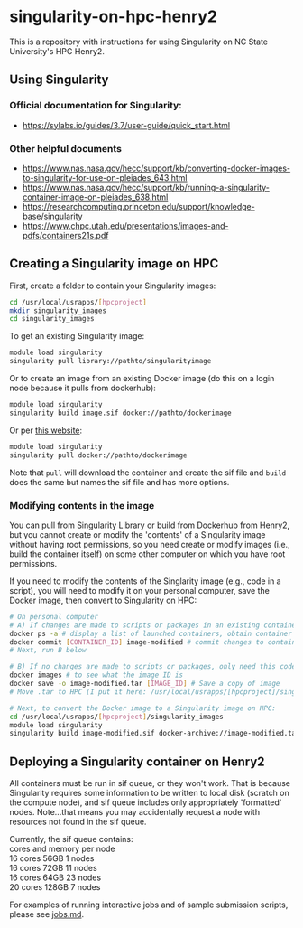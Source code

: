 # singularity-on-hpc-henry2
This is a repository with instructions for using Singularity on NC State University's HPC Henry2.

## Using Singularity

### Official documentation for Singularity:
* https://sylabs.io/guides/3.7/user-guide/quick_start.html

### Other helpful documents
* https://www.nas.nasa.gov/hecc/support/kb/converting-docker-images-to-singularity-for-use-on-pleiades_643.html
* https://www.nas.nasa.gov/hecc/support/kb/running-a-singularity-container-image-on-pleiades_638.html
* https://researchcomputing.princeton.edu/support/knowledge-base/singularity
* https://www.chpc.utah.edu/presentations/images-and-pdfs/containers21s.pdf

## Creating a Singularity image on HPC

First, create a folder to contain your Singularity images: 
```bash
cd /usr/local/usrapps/[hpcproject]
mkdir singularity_images
cd singularity_images
```

To get an existing Singularity image:
```bash
module load singularity
singularity pull library://pathto/singularityimage
```

Or to create an image from an existing Docker image (do this on a login node because it pulls from dockerhub):
```bash
module load singularity
singularity build image.sif docker://pathto/dockerimage
```

Or per [this website](https://researchcomputing.princeton.edu/support/knowledge-base/singularity):
```bash
module load singularity
singularity pull docker://pathto/dockerimage
```
Note that `pull` will download the container and create the sif file and `build` does the same but names the sif file and has more options.

### Modifying contents in the image 
You can pull from Singularity Library or build from Dockerhub from Henry2, but you cannot create or modify the 'contents' of a Singularity image without having root permissions, so you need create or modify images (i.e., build the container itself) on some other computer on which you have root permissions.

If you need to modify the contents of the Singlarity image (e.g., code in a script), you will need to modify it on your personal computer, save the Docker image, then convert to Singularity on HPC:
```bash
# On personal computer
# A) If changes are made to scripts or packages in an existing container:
docker ps -a # display a list of launched containers, obtain container ID
docker commit [CONTAINER_ID] image-modified # commit changes to container to a new image
# Next, run B below

# B) If no changes are made to scripts or packages, only need this code (i.e., don't run A):
docker images # to see what the image ID is
docker save -o image-modified.tar [IMAGE_ID] # Save a copy of image
# Move .tar to HPC (I put it here: /usr/local/usrapps/[hpcproject]/singularity_images)

# Next, to convert the Docker image to a Singularity image on HPC:
cd /usr/local/usrapps/[hpcproject]/singularity_images
module load singularity 
singularity build image-modified.sif docker-archive://image-modified.tar
```

## Deploying a Singularity container on Henry2
All containers must be run in sif queue, or they won't work. That is because Singularity requires some information to be written to local disk (scratch on the compute node), and sif queue includes only appropriately 'formatted' nodes. Note...that means you may accidentally request a node with resources not found in the sif queue.  

Currently, the sif queue contains:  
cores and memory per node  
16 cores 56GB      1 nodes  
16 cores 72GB    11 nodes  
16 cores 64GB    23 nodes  
20 cores 128GB   7 nodes  

For examples of running interactive jobs and of sample submission scripts, please see [jobs.md](https://github.com/elyssac02/singularity-on-hpc-henry2/blob/main/docs/jobs.md).
